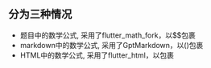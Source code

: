 ## 分为三种情况
- 题目中的数学公式, 采用了flutter_math_fork，以$$包裹
- markdown中的数学公式, 采用了GptMarkdown，以\(\)包裹
- HTML中的数学公式, 采用了flutter_html，以<tex></tex>包裹